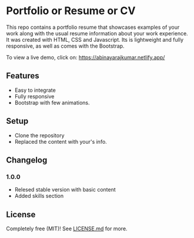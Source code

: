 # Portfolio  or Resume or CV
This repo contains a portfolio resume that showcases examples of your work along with the usual resume information about your work experience.
It was created with HTML, CSS and Javascript. Its is lightweight and fully responsive, as well as comes with the Bootstrap.

To view a live demo, click on: https://abinayarajkumar.netlify.app/

## Features
* Easy to integrate
* Fully responsive
* Bootstrap with few animations.

## Setup
* Clone the repository
* Replaced the content with your's info.

## Changelog

### 1.0.0

* Relesed stable version with basic content
* Added skills section
## License

Completely free (MIT)! See [LICENSE.md](LICENSE.md) for more.
